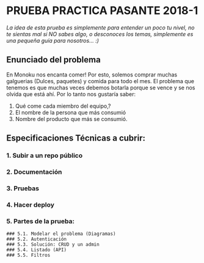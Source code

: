 # PRUEBA PRACTICA PASANTE 2018-1

*La idea de esta prueba es simplemente para entender un poco tu nivel, no te sientas mal si NO sabes algo, o desconoces los temas, simplemente es una pequeña guía para nosotros... :)*


## Enunciado del problema

En Monoku nos encanta comer! Por esto, solemos comprar muchas galguerias (Dulces, paquetes) y comida para todo el mes.
El problema que tenemos es que muchas veces debemos botarla porque se vence y se nos olvida que está ahí. 
Por lo tanto nos gustaría saber:

1. Qué come cada miembro del equipo,?
2. El nombre de la persona que más consumió
3. Nombre del producto que más se consumió.


## Especificaciones Técnicas a cubrir:

### 1. Subir a un repo público
### 2. Documentación
### 3. Pruebas
### 4. Hacer deploy
### 5. Partes de la prueba:
	### 5.1. Modelar el problema (Diagramas)
	### 5.2. Autenticación
	### 5.3. Solución: CRUD y un admin
	### 5.4. Listado (API)
	### 5.5. Filtros

